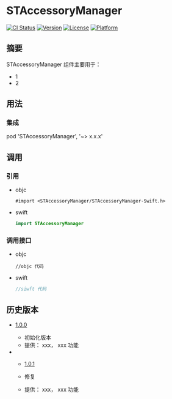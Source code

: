 # STAccessoryManager

[![CI Status](https://img.shields.io/travis/coder/STAccessoryManager.svg?style=flat)](https://travis-ci.org/coder/STAccessoryManager)
[![Version](https://img.shields.io/cocoapods/v/STAccessoryManager.svg?style=flat)](https://cocoapods.org/pods/STAccessoryManager)
[![License](https://img.shields.io/cocoapods/l/STAccessoryManager.svg?style=flat)](https://github.com/coder/STAccessoryManager/blob/701ff106db3caa805f9dab12df7749c03c889c47/LICENSE)
[![Platform](https://img.shields.io/cocoapods/p/STAccessoryManager.svg?style=flat)](https://cocoapods.org/pods/STAccessoryManager)

## 摘要

STAccessoryManager 组件主要用于：

- 1
- 2

## 用法

### 集成

pod 'STAccessoryManager', '~> x.x.x'

## 调用

### 引用

- objc

  ```objc
  #import <STAccessoryManager/STAccessoryManager-Swift.h>
  ```

- swift

  ```swift
  import STAccessoryManager
  ```

### 调用接口

- objc
  ```objc
  //objc 代码
  ```

- swift

  ```swift
  //siwft 代码
  ```

## 历史版本

- [1.0.0](http://github/coder/STAccessoryManager/tag/1.0.0)

  - 初始化版本
  - 提供： xxx， xxx 功能

- - [1.0.1](http://github/coder/STAccessoryManager/tag/1.0.1)

  - 修复
  - 提供： xxx， xxx 功能
